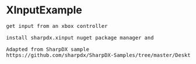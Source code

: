 # XInputExample
<pre>
get input from an xbox controller

install sharpdx.xinput nuget package manager and 

Adapted from SharpDX sample 
https://github.com/sharpdx/SharpDX-Samples/tree/master/Desktop/XInput/XGamepadApp
</pre>